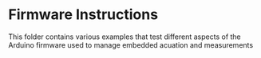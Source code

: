 # Firmware Instructions

This folder contains various examples that test different aspects of the Arduino firmware used to manage embedded acuation and measurements

